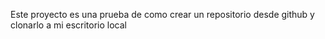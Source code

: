 Este proyecto es una prueba de como crear un repositorio desde github y clonarlo a mi escritorio local 